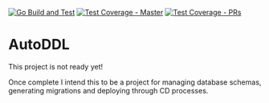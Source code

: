 [![Go Build and Test](https://github.com/benjft/AutoDDL/actions/workflows/build.yml/badge.svg)](https://github.com/benjft/AutoDDL/actions/workflows/build.yml)
[![Test Coverage - Master](https://img.shields.io/endpoint?url=https://gist.githubusercontent.com/benjft/933444616076e2b4ed18818dc7c907d5/raw/coverage-master.json)](https://github.com/benjft/AutoDDL/actions/workflows/build.yml)
[![Test Coverage - PRs](https://img.shields.io/endpoint?url=https://gist.githubusercontent.com/benjft/933444616076e2b4ed18818dc7c907d5/raw/coverage-PR.json)](https://github.com/benjft/AutoDDL/actions/workflows/build.yml)

# AutoDDL
This project is not ready yet!

Once complete I intend this to be a project for managing database schemas, 
generating migrations and deploying through CD processes.